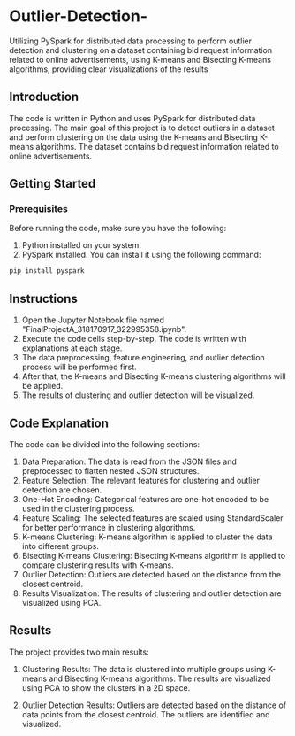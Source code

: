 # Outlier-Detection-
Utilizing PySpark for distributed data processing to perform outlier detection and clustering on a dataset containing bid request information related to online advertisements, using K-means and Bisecting K-means algorithms, providing clear visualizations of the results

## Introduction

 The code is written in Python and uses PySpark for distributed data processing. The main goal of this project is to detect outliers in a dataset and perform clustering on the data using the K-means and Bisecting K-means algorithms. The dataset contains bid request information related to online advertisements.

## Getting Started

### Prerequisites

Before running the code, make sure you have the following:

1. Python installed on your system.
2. PySpark installed. You can install it using the following command:

```bash
pip install pyspark
```


## Instructions

1. Open the Jupyter Notebook file named "FinalProjectA_318170917_322995358.ipynb".
2. Execute the code cells step-by-step. The code is written with explanations at each stage.
3. The data preprocessing, feature engineering, and outlier detection process will be performed first.
4. After that, the K-means and Bisecting K-means clustering algorithms will be applied.
5. The results of clustering and outlier detection will be visualized.

## Code Explanation

The code can be divided into the following sections:

1. Data Preparation: The data is read from the JSON files and preprocessed to flatten nested JSON structures.
2. Feature Selection: The relevant features for clustering and outlier detection are chosen.
3. One-Hot Encoding: Categorical features are one-hot encoded to be used in the clustering process.
4. Feature Scaling: The selected features are scaled using StandardScaler for better performance in clustering algorithms.
5. K-means Clustering: K-means algorithm is applied to cluster the data into different groups.
6. Bisecting K-means Clustering: Bisecting K-means algorithm is applied to compare clustering results with K-means.
7. Outlier Detection: Outliers are detected based on the distance from the closest centroid.
8. Results Visualization: The results of clustering and outlier detection are visualized using PCA.

## Results

The project provides two main results:

1. Clustering Results: The data is clustered into multiple groups using K-means and Bisecting K-means algorithms. The results are visualized using PCA to show the clusters in a 2D space.

2. Outlier Detection Results: Outliers are detected based on the distance of data points from the closest centroid. The outliers are identified and visualized.


